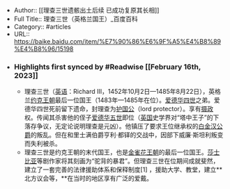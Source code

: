 - Author:: [[理查三世遗骸出土后续 已成功复原其长相]]
- Full Title:: 理查三世（英格兰国王）_百度百科
- Category:: #articles
- URL:: https://baike.baidu.com/item/%E7%90%86%E6%9F%A5%E4%B8%89%E4%B8%96/15198
- ### Highlights first synced by #Readwise [[February 16th, 2023]]
    - 理查三世（[英语](/item/%E8%8B%B1%E8%AF%AD/109997?fromModule=lemma_inlink)：Richard III，1452年10月2日—1485年8月22日），英格兰[约克王朝](/item/%E7%BA%A6%E5%85%8B%E7%8E%8B%E6%9C%9D/8631122?fromModule=lemma_inlink)最后一位国王（1483年—1485年在位）。[爱德华四世](/item/%E7%88%B1%E5%BE%B7%E5%8D%8E%E5%9B%9B%E4%B8%96/4402998?fromModule=lemma_inlink)之弟。爱德华四世死前留下遗命，封理查为[护国公](/item/%E6%8A%A4%E5%9B%BD%E5%85%AC/6290058?fromModule=lemma_inlink)（lord protector）。享有[摄政](/item/%E6%91%84%E6%94%BF/2067911?fromModule=lemma_inlink)权。传闻其杀害他的侄子[爱德华五世](/item/%E7%88%B1%E5%BE%B7%E5%8D%8E%E4%BA%94%E4%B8%96/3891726?fromModule=lemma_inlink)即位（[英国](/item/%E8%8B%B1%E5%9B%BD/144602?fromModule=lemma_inlink)史学界对“塔中王子”的下落存争议，无定论说明理查是元凶）。他镇压了要求王位继承权的[白金汉公爵](/item/%E7%99%BD%E9%87%91%E6%B1%89%E5%85%AC%E7%88%B5/1651126?fromModule=lemma_inlink)的叛乱。但在和里士满伯爵亨利·都铎的交战中，因部下威廉·斯坦利叛变而失利被杀。
    - 理查三世是约克王朝的末代国王，也是[金雀花王朝](/item/%E9%87%91%E9%9B%80%E8%8A%B1%E7%8E%8B%E6%9C%9D/2978942?fromModule=lemma_inlink)的最后一位国王。[莎士比亚](/item/%E8%8E%8E%E5%A3%AB%E6%AF%94%E4%BA%9A/121079?fromModule=lemma_inlink)等剧作家将其刻画为“驼背的暴君”。但理查三世在位期间成就斐然，建立了一套完善的法律援助体系和保释制度[1]
，援助大学、教堂，建立**北方议会等，**在当时的地区享有广泛的爱戴。

